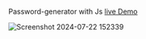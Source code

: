  Password-generator with Js [live Demo](https://davit2605.github.io/Password-generator/)

 ![Screenshot 2024-07-22 152339](https://github.com/user-attachments/assets/61090e30-bf91-454f-bdc6-57032a48b272)
